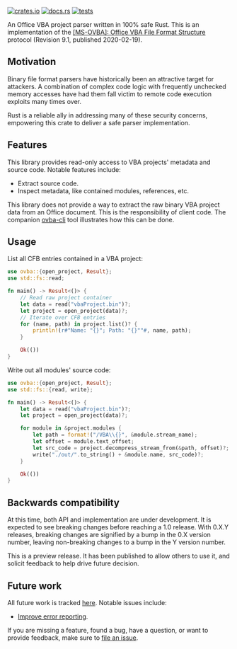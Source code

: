 [![crates.io](https://img.shields.io/crates/v/ovba.svg)](https://crates.io/crates/ovba)
[![docs.rs](https://docs.rs/ovba/badge.svg)](https://docs.rs/ovba)
[![tests](https://github.com/tim-weis/ovba/workflows/tests/badge.svg?branch=master)](https://github.com/tim-weis/ovba/actions)

An Office VBA project parser written in 100% safe Rust. This is an implementation of the [\[MS-OVBA\]: Office VBA File Format Structure](https://docs.microsoft.com/en-us/openspecs/office_file_formats/ms-ovba/575462ba-bf67-4190-9fac-c275523c75fc) protocol (Revision 9.1, published 2020-02-19).

## Motivation

Binary file format parsers have historically been an attractive target for attackers. A combination of complex code logic with frequently unchecked memory accesses have had them fall victim to remote code execution exploits many times over.

Rust is a reliable ally in addressing many of these security concerns, empowering this crate to deliver a safe parser implementation.

## Features

This library provides read-only access to VBA projects' metadata and source code. Notable features include:

* Extract source code.
* Inspect metadata, like contained modules, references, etc.

This library does not provide a way to extract the raw binary VBA project data from an Office document. This is the responsibility of client code. The companion [ovba-cli](https://github.com/tim-weis/ovba-cli) tool illustrates how this can be done.

## Usage

List all CFB entries contained in a VBA project:

```rust
use ovba::{open_project, Result};
use std::fs::read;

fn main() -> Result<()> {
    // Read raw project container
    let data = read("vbaProject.bin")?;
    let project = open_project(data)?;
    // Iterate over CFB entries
    for (name, path) in project.list()? {
        println!(r#"Name: "{}"; Path: "{}""#, name, path);
    }

    Ok(())
}
```

Write out all modules' source code:

```rust
use ovba::{open_project, Result};
use std::fs::{read, write};

fn main() -> Result<()> {
    let data = read("vbaProject.bin")?;
    let project = open_project(data)?;

    for module in &project.modules {
        let path = format!("/VBA\\{}", &module.stream_name);
        let offset = module.text_offset;
        let src_code = project.decompress_stream_from(&path, offset)?;
        write("./out/".to_string() + &module.name, src_code)?;
    }

    Ok(())
}
```

## Backwards compatibility

At this time, both API and implementation are under development. It is expected to see breaking changes before reaching a 1.0 release. With 0.X.Y releases, breaking changes are signified by a bump in the 0.X version number, leaving non-breaking changes to a bump in the Y version number.

This is a preview release. It has been published to allow others to use it, and solicit feedback to help drive future decision.

## Future work

All future work is tracked [here](https://github.com/tim-weis/ovba/issues). Notable issues include:

* [Improve error reporting](https://github.com/tim-weis/issues/10).

If you are missing a feature, found a bug, have a question, or want to provide feedback, make sure to [file an issue](https://github.com/tim-weis/ovba/issues/new).
